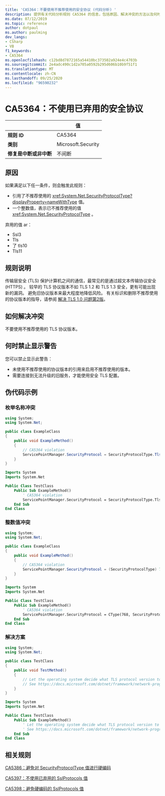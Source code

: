 ```yaml
---
title: 'CA5364：不要使用不推荐使用的安全协议 (代码分析) '
description: 提供有关代码分析规则 CA5364 的信息，包括原因、解决冲突的方法以及何时取消显示。
ms.date: 07/12/2019
ms.topic: reference
author: dotpaul
ms.author: paulming
dev_langs:
- CSharp
- VB
f1_keywords:
- CA5364
ms.openlocfilehash: c12bd8d7872165a54410bc373502a924e4c4703b
ms.sourcegitcommit: 2e4adc490c1d2a705a0592b295d606b10b9f51f1
ms.translationtype: MT
ms.contentlocale: zh-CN
ms.lasthandoff: 09/25/2020
ms.locfileid: "96590232"
---
```

# <a name="ca5364-do-not-use-deprecated-security-protocols"></a>CA5364：不使用已弃用的安全协议

| | 值 |
|-|-|
| **规则 ID** |CA5364|
| **类别** |Microsoft.Security|
| **修复是中断或非中断** |不间断|

## <a name="cause"></a>原因

如果满足以下任一条件，则会触发此规则：

- 引用了不推荐使用的 <xref:System.Net.SecurityProtocolType?displayProperty=nameWithType> 值。
- 一个整数值，表示已不推荐使用的值 <xref:System.Net.SecurityProtocolType> 。

弃用的值 ar：

- Ssl3
- Tls
- 了 tls10
- Tls11

## <a name="rule-description"></a>规则说明

传输层安全 (TLS) 保护计算机之间的通信，最常见的是通过超文本传输协议安全 (HTTPS) 。 较早的 TLS 协议版本不如 TLS 1.2 和 TLS 1.3 安全，更有可能出现新的漏洞。 避免旧协议版本来最大程度地降低风险。 有关标识和删除不推荐使用的协议版本的指导，请参阅 [解决 TLS 1.0 问题第2版](/security/solving-tls1-problem)。

## <a name="how-to-fix-violations"></a>如何解决冲突

不要使用不推荐使用的 TLS 协议版本。

## <a name="when-to-suppress-warnings"></a>何时禁止显示警告

您可以禁止显示此警告：

- 未使用不推荐使用的协议版本的引用来启用不推荐使用的版本。
- 需要连接到无法升级的旧服务，才能使用安全 TLS 配置。

## <a name="pseudo-code-examples"></a>伪代码示例

### <a name="enumeration-name-violation"></a>枚举名称冲突

```csharp
using System;
using System.Net;

public class ExampleClass
{
    public void ExampleMethod()
    {
        // CA5364 violation
        ServicePointManager.SecurityProtocol = SecurityProtocolType.Tls11 | SecurityProtocolType.Tls12;
    }
}
```

```vb
Imports System
Imports System.Net

Public Class TestClass
    Public Sub ExampleMethod()
        ' CA5364 violation
        ServicePointManager.SecurityProtocol = SecurityProtocolType.Tls11 Or SecurityProtocolType.Tls12
    End Sub
End Class
```

### <a name="integer-value-violation"></a>整数值冲突

```csharp
using System;
using System.Net;

public class ExampleClass
{
    public void ExampleMethod()
    {
        // CA5364 violation
        ServicePointManager.SecurityProtocol = (SecurityProtocolType) 768;    // TLS 1.1
    }
}
```

```vb
Imports System
Imports System.Net

Public Class TestClass
    Public Sub ExampleMethod()
        ' CA5364 violation
        ServicePointManager.SecurityProtocol = CType(768, SecurityProtocolType)   ' TLS 1.1
    End Sub
End Class
```

### <a name="solution"></a>解决方案

```csharp
using System;
using System.Net;

public class TestClass
{
    public void TestMethod()
    {
        // Let the operating system decide what TLS protocol version to use.
        // See https://docs.microsoft.com/dotnet/framework/network-programming/tls
    }
}
```

```vb
Imports System
Imports System.Net

Public Class TestClass
    Public Sub ExampleMethod()
        ' Let the operating system decide what TLS protocol version to use.
        ' See https://docs.microsoft.com/dotnet/framework/network-programming/tls
    End Sub
End Class
```

## <a name="related-rules"></a>相关规则

[CA5386：避免对 SecurityProtocolType 值进行硬编码](ca5386.md)

[CA5397：不使用已弃用的 SslProtocols 值](ca5397.md)

[CA5398：避免硬编码的 SslProtocols 值](ca5398.md)
